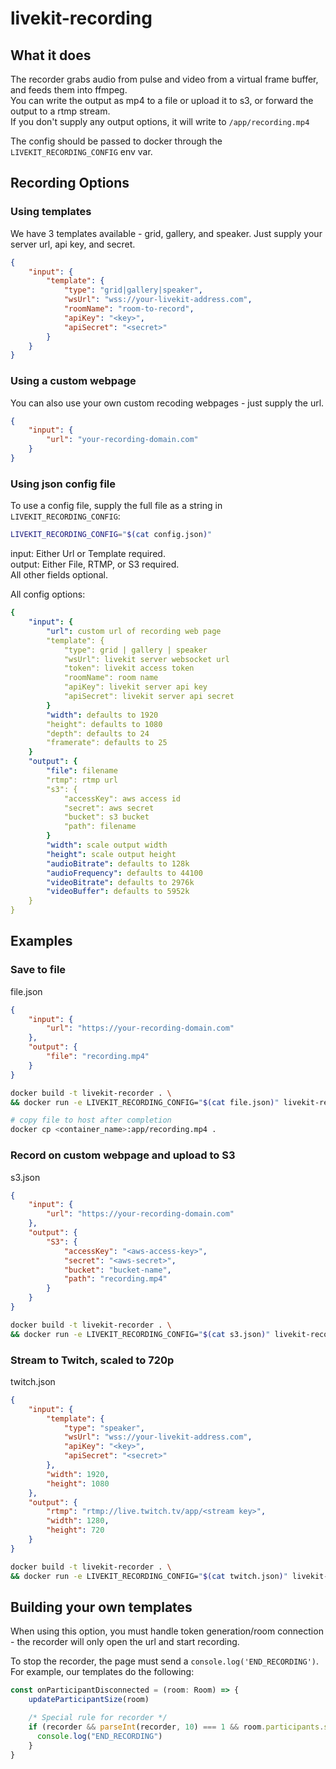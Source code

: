 # livekit-recording

## What it does

The recorder grabs audio from pulse and video from a virtual frame buffer, and feeds them into ffmpeg.  
You can write the output as mp4 to a file or upload it to s3, or forward the output to a rtmp stream.  
If you don't supply any output options, it will write to `/app/recording.mp4`  

The config should be passed to docker through the `LIVEKIT_RECORDING_CONFIG` env var.

## Recording Options

### Using templates

We have 3 templates available - grid, gallery, and speaker. Just supply your server url, api key, and secret.

```json
{   
    "input": {
        "template": {
            "type": "grid|gallery|speaker",
            "wsUrl": "wss://your-livekit-address.com",
            "roomName": "room-to-record",
            "apiKey": "<key>",
            "apiSecret": "<secret>"
        }
    }
}
```

### Using a custom webpage

You can also use your own custom recoding webpages - just supply the url.
```json
{   
    "input": {
        "url": "your-recording-domain.com"
    }
}
```

### Using json config file

To use a config file, supply the full file as a string in `LIVEKIT_RECORDING_CONFIG`:
```bash
LIVEKIT_RECORDING_CONFIG="$(cat config.json)"
```
input: Either Url or Template required.  
output: Either File, RTMP, or S3 required.  
All other fields optional.

All config options:
```yaml
{   
    "input": {
        "url": custom url of recording web page
        "template": {
            "type": grid | gallery | speaker
            "wsUrl": livekit server websocket url
            "token": livekit access token
            "roomName": room name
            "apiKey": livekit server api key
            "apiSecret": livekit server api secret
        }
        "width": defaults to 1920
        "height": defaults to 1080
        "depth": defaults to 24
        "framerate": defaults to 25
    }
    "output": {
        "file": filename
        "rtmp": rtmp url
        "s3": {
            "accessKey": aws access id
            "secret": aws secret
            "bucket": s3 bucket
            "path": filename
        }
        "width": scale output width
        "height": scale output height
        "audioBitrate": defaults to 128k
        "audioFrequency": defaults to 44100
        "videoBitrate": defaults to 2976k
        "videoBuffer": defaults to 5952k
    }
}
```

## Examples

### Save to file

file.json
```json
{
    "input": {
        "url": "https://your-recording-domain.com"
    },
    "output": {
        "file": "recording.mp4"
    }
}
```

```bash
docker build -t livekit-recorder . \
&& docker run -e LIVEKIT_RECORDING_CONFIG="$(cat file.json)" livekit-recorder

# copy file to host after completion
docker cp <container_name>:app/recording.mp4 .
```

### Record on custom webpage and upload to S3

s3.json
```json
{
    "input": {
        "url": "https://your-recording-domain.com"
    },
    "output": {
        "S3": {
            "accessKey": "<aws-access-key>",
            "secret": "<aws-secret>",
            "bucket": "bucket-name",
            "path": "recording.mp4"
        }
    }
}
```

```bash
docker build -t livekit-recorder . \
&& docker run -e LIVEKIT_RECORDING_CONFIG="$(cat s3.json)" livekit-recorder
```

### Stream to Twitch, scaled to 720p

twitch.json
```json
{
    "input": {
        "template": {
            "type": "speaker",
            "wsUrl": "wss://your-livekit-address.com",
            "apiKey": "<key>",
            "apiSecret": "<secret>"
        },
        "width": 1920,
        "height": 1080
    },
    "output": {
        "rtmp": "rtmp://live.twitch.tv/app/<stream key>",
        "width": 1280,
        "height": 720
    }
}
```

```bash
docker build -t livekit-recorder . \
&& docker run -e LIVEKIT_RECORDING_CONFIG="$(cat twitch.json)" livekit-recorder
```

## Building your own templates

When using this option, you must handle token generation/room connection - the recorder will only open the url and start recording.

To stop the recorder, the page must send a `console.log('END_RECORDING')`.  
For example, our templates do the following:
```js  
const onParticipantDisconnected = (room: Room) => {
    updateParticipantSize(room)

    /* Special rule for recorder */
    if (recorder && parseInt(recorder, 10) === 1 && room.participants.size === 0) {
      console.log("END_RECORDING")
    }
}
```
